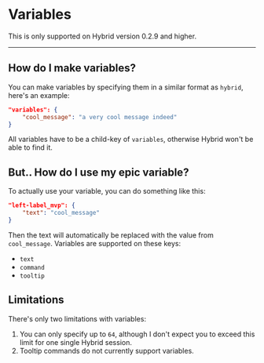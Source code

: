 # Variables
This is only supported on Hybrid version 0.2.9 and higher.
***

## How do I make variables?
You can make variables by specifying them in a similar format as `hybrid`, here's an example:

```json
"variables": {
    "cool_message": "a very cool message indeed"
}
```

All variables have to be a child-key of `variables`, otherwise Hybrid won't be able to find it.

## But.. How do I use my epic variable?
To actually use your variable, you can do something like this:

```json
"left-label_mvp": {
    "text": "cool_message"
}
```

Then the text will automatically be replaced with the value from `cool_message`. Variables are supported on these keys:
- `text`
- `command`
- `tooltip`

## Limitations
There's only two limitations with variables:
1. You can only specify up to `64`, although I don't expect you to exceed this limit for one single Hybrid session.
2. Tooltip commands do not currently support variables.

